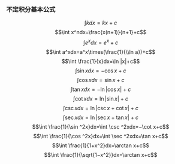 ### 不定积分基本公式

$$\int kdx=kx+c$$
$$\int x^ndx=\frac{x(n+1)}{n+1}+c$$
$$\int e^xdx=e^x+c$$
$$\int a^xdx=a^x\times(\frac{1}{\\ln  a})+c$$
$$\int \frac{1}{x}dx=\ln |x|+c$$
$$\int \sin xdx=−\cos x+c$$
$$\int \cos xdx=\sin x+c$$
$$\int \tan xdx=− \ln |\cos x|+c$$
$$\int \cot xdx=\ln |\sin x|+c$$
$$\int \csc xdx=\ln |\csc x+\cot x|+c$$
$$\int \sec xdx=\ln |\sec x+\tan x|+c$$
$$\int \frac{1}{\sin ^2x}dx=\int \csc ^2xdx=−\cot x+c$$
$$\int \frac{1}{\cos ^2x}dx=\int \sec ^2xdx=\tan x+c$$
$$\int \frac{1}{1+x^2}dx=\arctan x+c$$
$$\int \frac{1}{\sqrt{1−x^2}}dx=\arctan x+c$$
